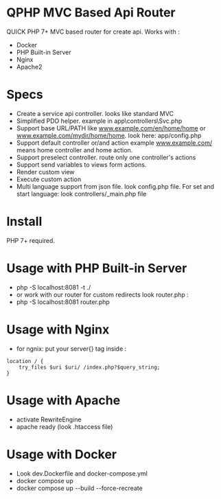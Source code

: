 # QPHP MVC Based Api Router
QUICK PHP 7+ MVC based router for create api. Works with :
 - Docker
 - PHP Built-in Server 
 - Nginx
 - Apache2
# Specs
- Create a service api controller. looks like standard MVC 
- Simplified PDO helper. example in app\controllers\Svc.php
- Support base URL/PATH like www.example.com/en/home/home or  www.example.com/mydir/home/home. look here: app/config.php
- Support default controller or/and action example www.example.com/ means home controller and home action.
- Support preselect controller. route only one controller's actions 
- Support send variables to views form actions.
- Render custom view
- Execute custom action
- Multi language support from json file. look config.php file. For set and start language: look controllers/_main.php  file 

# Install
PHP 7+ required. 

# Usage with PHP Built-in Server 
- php -S localhost:8081 -t ./
- or work with our router for custom redirects look router.php :
- php -S localhost:8081 router.php

# Usage with Nginx 
- for ngnix: put your server{} tag inside :
```
location / {
    try_files $uri $uri/ /index.php?$query_string;
}
```
# Usage with Apache 
- activate RewriteEngine
- apache ready (look .htaccess file)

# Usage with Docker 
- Look dev.Dockerfile and  docker-compose.yml
- docker compose up
- docker compose up --build --force-recreate

